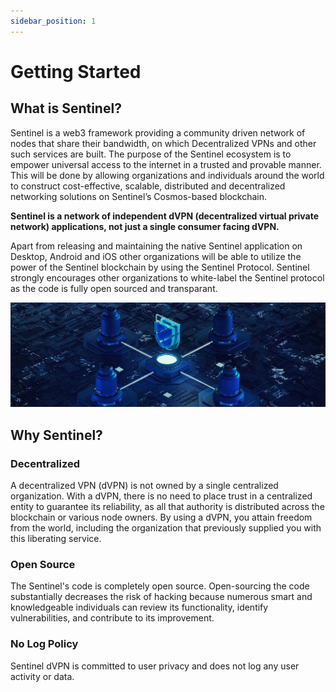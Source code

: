 ```yaml
---
sidebar_position: 1
---
```

# Getting Started

##  What is Sentinel?

Sentinel is a web3 framework providing a community driven network of nodes that share their bandwidth, on which Decentralized VPNs and other such services are built. The purpose of the Sentinel ecosystem is to empower universal access to the internet in a trusted and provable manner. This will be done by allowing organizations and individuals around the world to construct cost-effective, scalable, distributed and decentralized networking solutions on Sentinel’s Cosmos-based blockchain.

**Sentinel is a network of independent dVPN (decentralized virtual private network) applications, not just a single consumer facing dVPN.**

Apart from releasing and maintaining the native Sentinel application on Desktop, Android and iOS other organizations will be able to utilize the power of the Sentinel blockchain by using the Sentinel Protocol. Sentinel strongly encourages other organizations to white-label the Sentinel protocol as the code is fully open sourced and transparant.

![](../assets/welcome.jpg)


## Why Sentinel?

### Decentralized
A decentralized VPN (dVPN) is not owned by a single centralized organization. With a dVPN, there is no need to place trust in a centralized entity to guarantee its reliability, as all that authority is distributed across the blockchain or various node owners. By using a dVPN, you attain freedom from the world, including the organization that previously supplied you with this liberating service.

### Open Source
The Sentinel's code is completely open source. Open-sourcing the code substantially decreases the risk of hacking because numerous smart and knowledgeable individuals can review its functionality, identify vulnerabilities, and contribute to its improvement.

### No Log Policy
Sentinel dVPN is committed to user privacy and does not log any user activity or data.
